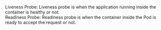 
Liveness Probe: Liveness probe is when the application running inside the container is healthy or not.  
Readiness Probe: Readiness probe is when the container inside the Pod is ready to accept the request or not.  
